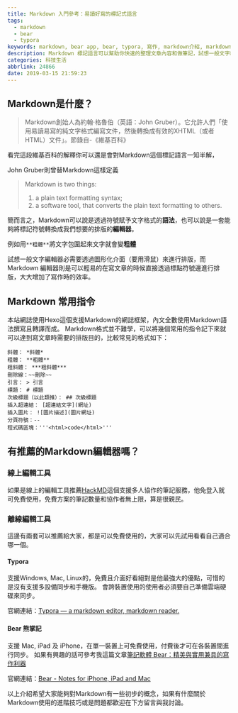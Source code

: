 ```yaml
---
title: Markdown 入門參考：易讀好寫的標記式語言
tags:
  - markdown
  - bear
  - typora
keywords: markdown, bear app, bear, typora, 寫作, markdown介紹, markdown入門
description: Markdown 標記語言可以幫助你快速的整理文章內容和做筆記，試想一般文字編輯器必需要透過圖形化介面（要用滑鼠）來進行排版，而 Markdown 編輯器則是可以輕易的在寫文章的時候直接透過標點符號邊進行排版，大大增加了寫作時的效率。本文將介紹 Markdown 的一些常用指令和一些好用的編輯器。
categories: 科技生活
abbrlink: 24866
date: 2019-03-15 21:59:23
---
```


## Markdown是什麼？
> Markdown創始人為約翰·格魯伯（英語：John Gruber）。它允許人們「使用易讀易寫的純文字格式編寫文件，然後轉換成有效的XHTML（或者 HTML）文件」。節錄自-《維基百科》

看完這段維基百科的解釋你可以還是會對Markdown這個標記語言一知半解，

John Gruber則曾替Markdown這樣定義
> Markdown is two things:
> 1. a plain text formatting syntax;
> 2. a software tool, that converts the plain text formatting to others.
<!--more-->
簡而言之，Markdown可以說是透過符號賦予文字格式的**語法**，也可以說是一套能夠將標記符號轉換成我們想要的排版的**編輯器**。

例如用`**粗體**`將文字包圍起來文字就會變**粗體**

試想一般文字編輯器必需要透過圖形化介面（要用滑鼠）來進行排版，而 Markdown 編輯器則是可以輕易的在寫文章的時候直接透過標點符號邊進行排版，大大增加了寫作時的效率。

## Markdown 常用指令
本站網誌使用Hexo這個支援Markdown的網誌框架，內文全數使用Markdown語法撰寫且轉譯而成。 Markdown格式並不難學，可以將幾個常用的指令記下來就可以達到寫文章時需要的排版目的，比較常見的格式如下：
```
斜體： *斜體* 
粗體： **粗體** 
粗斜體： ***粗斜體*** 
刪除線：~~刪除~~ 
引言： > 引言 
標題： # 標題
次級標題（以此類推）： ## 次級標題
插入超連結： [超連結文字](網址) 
插入圖片： ![圖片描述](圖片網址) 
分頁符號：--
程式碼區塊：'''<html>code</html>'''
```

## 有推薦的Markdown編輯器嗎？
### 線上編輯工具
如果是線上的編輯工具推薦[HackMD](https://hackmd.io/)這個支援多人協作的筆記服務，他免登入就可免費使用，免費方案的筆記數量和協作者無上限，算是很親民。

### 離線編輯工具
這邊有兩套可以推薦給大家，都是可以免費使用的，大家可以先試用看看自己適合哪一個。

#### Typora
支援Windows, Mac, Linux的，免費且介面好看絕對是他最強大的優點，可惜的是沒有支援多設備同步和手機版。
會跨裝置使用的使用者必須要自己準備雲端硬碟來同步。

官網連結：[Typora — a markdown editor, markdown reader.](https://typora.io/)

#### Bear 熊掌記
支援 Mac, iPad 及 iPhone，在單一裝置上可免費使用，付費後才可在各裝置間進行同步。
如果有興趣的話可參考我這篇文章[筆記軟體 Bear：精美與實用兼具的寫作利器](https://www.larrynote.com/production-tool/46435/)

官網連結：[Bear - Notes for iPhone, iPad and Mac](https://bear.app/)

以上介紹希望大家能夠對Markdown有一些初步的概念，如果有什麼關於Markdown使用的進階技巧或是問題都歡迎在下方留言與我討論。